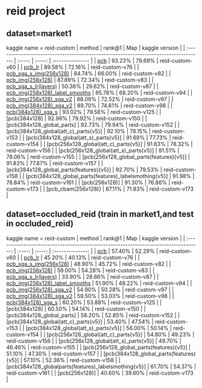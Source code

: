
# reid project 

## dataset=market1
kaggle name = reid-custom
|                                        method                                         | rank@1 |  Map   |  kaggle version  |
| :-----------------------------------------------------------------------------------: | :----: | :----: | :--------------: |
|                            [pcb](project_result/pcb.ipynb)                            | 93.23% | 79.69% | reid-custom-v60  |
|                      [pcb_lr](project_result/pcb_same_lr.ipynb)                       | 89.58% | 72.16% | reid-custom-v76  |
|              [pcb_sga_s_img(256x128)](project_result/pcb_same_lr.ipynb)               | 84.74% | 66.00% | reid-custom-v82  |
|               [pcb_img(256x128)](project_result/pcb_img(256x128).ipynb)               | 87.89% | 72.34% | reid-custom-v83  |
|              [pcb_sga_s_lr(layers)](project_result/pcb_lr(layers).ipynb)              | 50.36% | 29.62% | reid-custom-v87  |
| [pcb_img(256x128)_label_smooths](project_result/pcb_img(256x128)_label_smooths.ipynb) | 85.78% | 68.20% | reid-custom-v94  |
|        [pcb_img(256x128)_sga_v2](project_result/pcb_img(256x128)_sga_v2.ipynb)        | 88.09% | 72.52% | reid-custom-v97  |
|        [pcb_img(384x128)_sga_v2](project_result/pcb_img(384x128)_sga_v2.ipynb)        | 89.70% | 74.61% | reid-custom-v98  |
|             [pcb(384x128)_sga_s](project_result/pcb(384x128)_sga_s.ipynb)             | 93.02% | 79.58% | reid-custom-v125 |
|                                     [pcb(384x128]                                     | 92.96% | 79.92% | reid-custom-v150 |
|                              [pcb(384x128_global_parts]                               | 92.73% | 79.94% | reid-custom-v152 |
|                         [pcb(384x128_global(att_c)_parts{v5}]                         | 92.10% | 78.15% | reid-custom-v153 |
|                         [pcb(384x128_global(att_s)_parts{v5}]                         | 91.69% | 77.73% | reid-custom-v154 |
|                         [pcb(256x128_global(att_c)_parts{v5}]                         | 91.63% | 78.32% | reid-custom-v156 |
|                         [pcb(256x128_global(att_s)_parts{v5}]                         | 91.51% | 78.06% | reid-custom-v155 |
|                       [pcb(256x128_global_parts(features){v5}]                        | 91.83% | 77.87% | reid-custom-v157 |
|                       [pcb(384x128_global_parts(features){v5}]                        | 92.70% | 79.53% | reid-custom-v158 |
|                [pcb(384x128_global_parts(features)_labelsmothing{v5}]                 | 91.98% | 78.84% | reid-custom-v161 |
|                                    [pcb(256x128)]                                     | 91.30% | 76.86% | reid-custom-v173 |
|                                  [pcb_cbam(256x128)]                                  | 87.11% | 71.83% | reid-custom-v173 |







##  dataset=occluded_reid (train in market1,and test in occluded_reid)
kaggle name = reid-custom
|                                        method                                         | rank@1 |  Map   |  kaggle version  |
| :-----------------------------------------------------------------------------------: | :----: | :----: | :--------------: |
|                            [pcb](project_result/pcb.ipynb)                            | 57.40% | 52.29% | reid-custom-v60  |
|                      [pcb_lr](project_result/pcb_same_lr.ipynb)                       | 45.20% | 40.13% | reid-custom-v76  |
|              [pcb_sga_s_img(256x128)](project_result/pcb_same_lr.ipynb)               | 48.90% | 45.72% | reid-custom-v82  |
|               [pcb_img(256x128)](project_result/pcb_img(256x128).ipynb)               | 59.00% | 54.28% | reid-custom-v83  |
|              [pcb_sga_s_lr(layers)](project_result/pcb_lr(layers).ipynb)              | 33.90% | 28.66% | reid-custom-v87  |
| [pcb_img(256x128)_label_smooths](project_result/pcb_img(256x128)_label_smooths.ipynb) | 51.90% | 48.22% | reid-custom-v94  |
|        [pcb_img(256x128)_sga_v2](project_result/pcb_img(256x128)_sga_v2.ipynb)        | 54.90% | 50.28% | reid-custom-v97  |
|        [pcb_img(384x128)_sga_v2](project_result/pcb_img(384x128)_sga_v2.ipynb)        | 59.50% | 53.03% | reid-custom-v98  |
|             [pcb(384x128)_sga_s](project_result/pcb(384x128)_sga_s.ipynb)             | 60.20% | 53.88% | reid-custom-v125 |
|                                     [pcb(384x128]                                     | 60.50% | 54.14% | reid-custom-v150 |
|                              [pcb(384x128_global_parts]                               | 58.20% | 52.85% | reid-custom-v152 |
|                         [pcb(384x128_global(att_c)_parts{v5}]                         | 53.40% | 47.54% | reid-custom-v153 |
|                         [pcb(384x128_global(att_s)_parts{v5}]                         | 56.00% | 50.14% | reid-custom-v154 |
|                         [pcb(256x128_global(att_c)_parts{v5}]                         | 54.80% | 49.23% | reid-custom-v156 |
|                         [pcb(256x128_global(att_s)_parts{v5}]                         | 49.70% | 46.46% | reid-custom-v155 |
|                       [pcb(256x128_global_parts(features){v5}]                        | 51.10% | 47.30% | reid-custom-v157 |
|                       [pcb(384x128_global_parts(features){v5}]                        | 57.10% | 52.36% | reid-custom-v158 |
|                 [pcb(384x128_globalparts(features)_labelsmothing{v5}]                 | 61.70% | 54.37% | reid-custom-v161 |
|                                    [pcb(256x128)]                                     | 40.60% | 39.60% | reid-custom-v173 |


